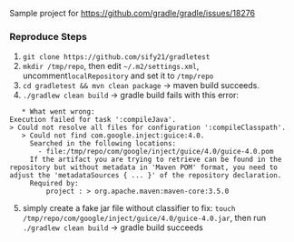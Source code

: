 Sample project for https://github.com/gradle/gradle/issues/18276

### Reproduce Steps
1. `git clone https://github.com/sify21/gradletest`
2. `mkdir /tmp/repo`, then edit `~/.m2/settings.xml`, uncomment`localRepository` and set it to `/tmp/repo`
3. `cd gradletest && mvn clean package` ->  maven build succeeds.
4. `./gradlew clean build` -> gradle build fails with this error:
```
   * What went wrong:
Execution failed for task ':compileJava'.
> Could not resolve all files for configuration ':compileClasspath'.
   > Could not find com.google.inject:guice:4.0.
     Searched in the following locations:
       - file:/tmp/repo/com/google/inject/guice/4.0/guice-4.0.pom
     If the artifact you are trying to retrieve can be found in the repository but without metadata in 'Maven POM' format, you need to adjust the 'metadataSources { ... }' of the repository declaration.
     Required by:
         project : > org.apache.maven:maven-core:3.5.0
```
5. simply create a fake jar file without classifier to fix: `touch /tmp/repo/com/google/inject/guice/4.0/guice-4.0.jar`, then run `./gradlew clean build` -> gradle build succeeds
